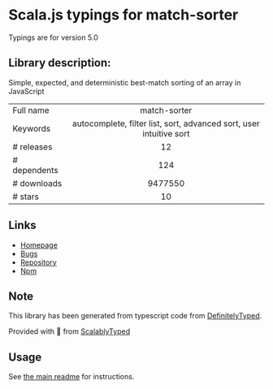 
# Scala.js typings for match-sorter

Typings are for version 5.0

## Library description:
Simple, expected, and deterministic best-match sorting of an array in JavaScript

|                    |                 |
| ------------------ | :-------------: |
| Full name          | match-sorter |
| Keywords           | autocomplete, filter list, sort, advanced sort, user intuitive sort |
| # releases         | 12 |
| # dependents       | 124 |
| # downloads        | 9477550 |
| # stars            | 10 |

## Links
- [Homepage](https://github.com/kentcdodds/match-sorter#readme)
- [Bugs](https://github.com/kentcdodds/match-sorter/issues)
- [Repository](https://github.com/kentcdodds/match-sorter)
- [Npm](https://www.npmjs.com/package/match-sorter)
    


## Note
This library has been generated from typescript code from [DefinitelyTyped](https://definitelytyped.org).

Provided with :purple_heart: from [ScalablyTyped](https://github.com/oyvindberg/ScalablyTyped)

## Usage
See [the main readme](../../readme.md) for instructions.



